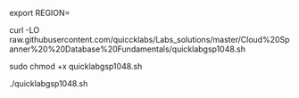 export REGION=


curl -LO raw.githubusercontent.com/quiccklabs/Labs_solutions/master/Cloud%20Spanner%20%20Database%20Fundamentals/quicklabgsp1048.sh


sudo chmod +x quicklabgsp1048.sh

./quicklabgsp1048.sh
